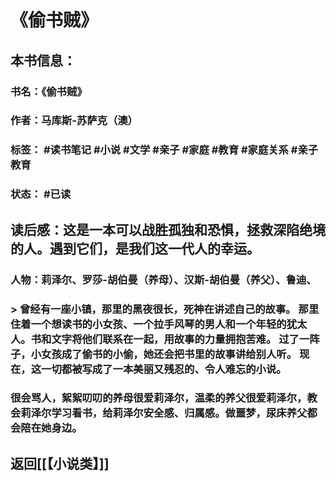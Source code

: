 # 《偷书贼》

## 本书信息：

### 书名：《偷书贼》
### 作者：马库斯-苏萨克（澳）
### 标签： #读书笔记  #小说 #文学 #亲子 #家庭 #教育 #家庭关系  #亲子教育 
### 状态： #已读 

## 读后感：这是一本可以战胜孤独和恐惧，拯救深陷绝境的人。遇到它们，是我们这一代人的幸运。

### 人物：莉泽尔、罗莎-胡伯曼（养母）、汉斯-胡伯曼（养父）、鲁迪、

### >  曾经有一座小镇，那里的黑夜很长，死神在讲述自己的故事。 那里住着一个想读书的小女孩、一个拉手风琴的男人和一个年轻的犹太人。书和文字将他们联系在一起，用故事的力量拥抱苦难。  过了一阵子，小女孩成了偷书的小偷，她还会把书里的故事讲给别人听。 现在，这一切都被写成了一本美丽又残忍的、令人难忘的小说。 

### 很会骂人，絮絮叨叨的养母很爱莉泽尔，温柔的养父很爱莉泽尔，教会莉泽尔学习看书，给莉泽尔安全感、归属感。做噩梦，尿床养父都会陪在她身边。



## 返回[[【小说类】]]